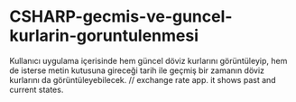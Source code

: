 # CSHARP-gecmis-ve-guncel-kurlarin-goruntulenmesi
Kullanıcı uygulama içerisinde hem güncel döviz kurlarını görüntüleyip, hem de isterse metin kutusuna gireceği tarih ile geçmiş bir zamanın döviz kurlarını da görüntüleyebilecek. // exchange rate app. it shows past and current states.
